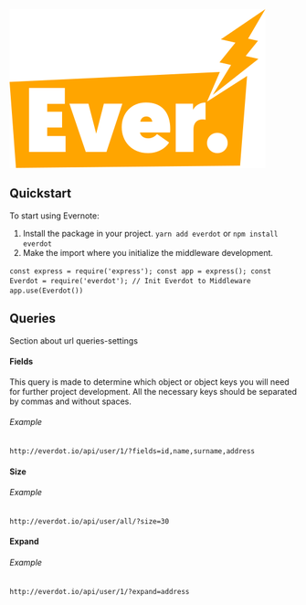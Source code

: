 ![Everdot](./everdot.svg)

## Quickstart
To start using Evernote: 
1. Install the package in your project. `yarn add everdot` or `npm install everdot`
2. Make the import where you initialize the middleware development.

`
const express = require('express');
const app = express();
const Everdot = require('everdot');
// Init Everdot to Middleware
app.use(Everdot())
`
## Queries
Section about url queries-settings

#### Fields
This query is made to determine which object or object keys you will need for further project development. All the necessary keys should be separated by commas and without spaces.
###### Example
`http://everdot.io/api/user/1/?fields=id,name,surname,address`
#### Size
###### Example
`http://everdot.io/api/user/all/?size=30`

#### Expand
###### Example
`http://everdot.io/api/user/1/?expand=address`

